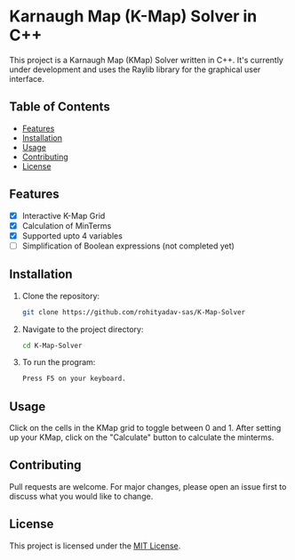 # Karnaugh Map (K-Map) Solver in C++
This project is a Karnaugh Map (KMap) Solver written in C++. It's currently under development and uses the Raylib library for the graphical user interface.

## Table of Contents
- [Features](#features)
- [Installation](#installation)
- [Usage](#usage)
- [Contributing](#contributing)
- [License](#license)

## Features
- [x] Interactive K-Map Grid
- [x] Calculation of MinTerms
- [x] Supported upto 4 variables
- [ ] Simplification of Boolean expressions (not completed yet)

## Installation

1. Clone the repository:
   ```bash
   git clone https://github.com/rohityadav-sas/K-Map-Solver
2. Navigate to the project directory:
   ```bash
   cd K-Map-Solver
4. To run the program:
   ```bash
   Press F5 on your keyboard.
   
## Usage
Click on the cells in the KMap grid to toggle between 0 and 1. After setting up your KMap, click on the "Calculate" button to calculate the minterms.

## Contributing
Pull requests are welcome. For major changes, please open an issue first to discuss what you would like to change.

## License
This project is licensed under the [MIT License](LICENSE).
